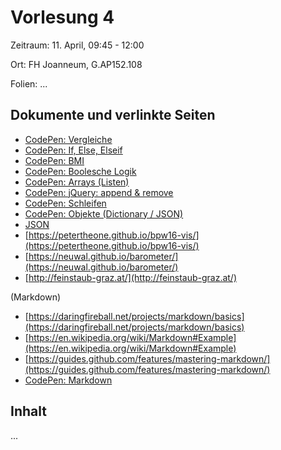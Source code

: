 Vorlesung 4
===========

Zeitraum: 11. April, 09:45 - 12:00

Ort: FH Joanneum, G.AP152.108

Folien: ...


Dokumente und verlinkte Seiten
------------------------------

 - [CodePen: Vergleiche](https://codepen.io/PeterTheOne/pen/MVLrqd?editors=1010)
 - [CodePen: If, Else, Elseif](https://codepen.io/PeterTheOne/pen/qogxdr?editors=1010)
 - [CodePen: BMI](https://codepen.io/PeterTheOne/pen/VXRpgm?editors=1010)
 - [CodePen: Boolesche Logik](https://codepen.io/PeterTheOne/pen/geERya?editors=1010)
 - [CodePen: Arrays (Listen)](https://codepen.io/PeterTheOne/pen/WzmjNa?editors=0010)
 - [CodePen: jQuery: append & remove](https://codepen.io/PeterTheOne/pen/PRLmNe?editors=1010)
 - [CodePen: Schleifen](https://codepen.io/PeterTheOne/pen/PRLmWa?editors=1010)
 - [CodePen: Objekte (Dictionary / JSON)](https://codepen.io/PeterTheOne/pen/zWbwjK?editors=1010)
 - [JSON](https://developer.mozilla.org/en-US/docs/Learn/JavaScript/Objects/JSON)
 - [https://petertheone.github.io/bpw16-vis/](https://petertheone.github.io/bpw16-vis/)
 - [https://neuwal.github.io/barometer/](https://neuwal.github.io/barometer/)
 - [http://feinstaub-graz.at/](http://feinstaub-graz.at/)
 
(Markdown)
 - [https://daringfireball.net/projects/markdown/basics](https://daringfireball.net/projects/markdown/basics)
 - [https://en.wikipedia.org/wiki/Markdown#Example](https://en.wikipedia.org/wiki/Markdown#Example)
 - [https://guides.github.com/features/mastering-markdown/](https://guides.github.com/features/mastering-markdown/)
 - [CodePen: Markdown](https://codepen.io/PeterTheOne/pen/wmdRbg)
 

Inhalt
-------

...

